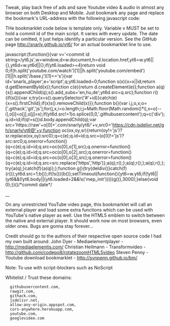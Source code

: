 Tweak, play back free of ads and save Youtube video & audio in almost any browser on both Desktop and Mobile. Just bookmark any page and replace the bookmark's URL-address with the following javascript code:

THe bookmarklet code below is template only. Variable v MUST be set to hold a commit id of the main script. It varies with every update. The date can be omitted, it just helps identify a particular version.
See the GitHub page http://snarly.github.io/yt6/ for an actual bookmarklet line to use.


javascript:(function(){var v='\<commit id string\>/yt6.js',w=window,d=w.document,h=d.location.href,yt6=w.yt6||{},yt6d=w.yt6d||{};if(yt6.loaded>=4)return void 0;if(h.split('youtube.com/watch')[1]||h.split('youtube.com/embed')[1]||h.split('/base.j')[1]=='s'){var id='snarls_player',e='script',q;yt6.loaded=0;function s(x){x=x||id;return d.getElementById(x)};function c(e){return d.createElement(e)};function a(q){s().appendChild(q);s().add_subs='en,hu,de';yt6d.src=q.src};function r(){if(s()){var x;try{x=s().querySelector('#'+id)}catch(e){x=s().firstChild};if(x)s().removeChild(x)}};function b(){var i,j,o,x;o=['.githack','git','js'];for(j,x,i=o.length;i;j=Math.floor(Math.random()*i),x=o[--i],o[i]=o[j],o[j]=x);if(yt6d.src!=1)o.splice(0,0,'.githubusercontent');q=c('div');q.id=id;if(q!=s())d.body.appendChild(q);var src='https://raw'+o[0]+'.com/snarly/yt6/'+v,src0='https://cdn.jsdelivr.net/gh/snarly/yt6@'+v;function oc(ox,oy,sr){return(oy!='js')?sr.replace(ox,oy):src0};q=c(e);q.id=id;q.src=(o[0]!='js')?src:src0;q.onerror=function(){q=c(e);q.id=id;q.src=oc(o[0],o[1],src);q.onerror=function(){q=c(e);q.id=id;q.src=oc(o[0],o[2],src);q.onerror=function(){q=c(e);q.id=id;q.src=oc(o[0],o[3],src);q.onerror=function(){q=c(e);q.id=id;q.src=src.replace('https','http')};a(q);r();};a(q);r();};a(q);r();};try{a(q);}catch(f){a(q)};};function g(){try{deldiv()}catch(f){r()};yt6d.src=1;b()};if(!s()){b()};setTimeout(function(){yt6=w.yt6;if(!yt6||(yt6&&(!yt6.body||(yt6.loaded>2&&!s('mep_init')))))g()},3000);}else{void 0};})()/\*commit date\*/



__

On any unrestricted YouTube video page, this bookmarklet will call an external player and load some extra functions which can be used with YouTube's native player as well. Use the HTML5 emblem to switch between the native and external player. It should work now on most browsers, even older ones. Bugs are gonna stay forever...


Credit should go to the authors of their respective open source code I had my own built around:
   John Dyer - Mediaelementplayer - http://mediaelementjs.com/
   Christian Heilmann - Transformvideo - http://github.com/codepo8/rotatezoomHTML5video
   Steven Penny - Youtube download bookmarklet - http://svnpenn.github.io/bm/   



Note: To use with script-blockers such as NoScript

Whitelist / Trust these domains:

      githubusercontent.com, 
      rawgit.com, 
      githack.com, 
      jsdelivr.net, 
      allow-any-origin.appspot.com, 
      cors-anywhere.herokuapp.com, 
      youtube.com, 
      googlevideo.com

